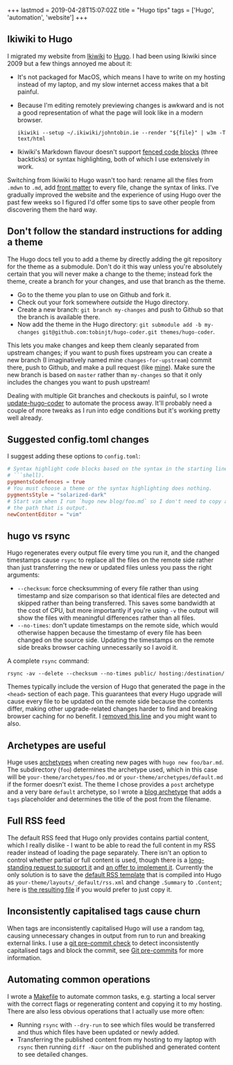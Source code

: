 +++
lastmod = 2019-04-28T15:07:02Z
title = "Hugo tips"
tags = ['Hugo', 'automation', 'website']
+++

## Ikiwiki to Hugo

I migrated my website from [Ikiwiki](https://ikiwiki.info/) to
[Hugo](https://gohugo.io/). I had been using Ikiwiki since 2009 but a few things
annoyed me about it:

- It's not packaged for MacOS, which means I have to write on my hosting instead
  of my laptop, and my slow internet access makes that a bit painful.

- Because I'm editing remotely previewing changes is awkward and is not a good representation
  of what the page will look like in a modern browser.

  `ikiwiki --setup ~/.ikiwiki/johntobin.ie --render "${file}" | w3m -T text/html`

- Ikiwiki's Markdown flavour doesn't support [fenced code
  blocks](https://help.github.com/articles/creating-and-highlighting-code-blocks/)
  (three backticks) or syntax highlighting, both of which I use extensively in
  work.

Switching from Ikiwiki to Hugo wasn't too hard: rename all the files from
`.mdwn` to `.md`, add [front
matter](https://gohugo.io/content-management/front-matter/) to every file,
change the syntax of links. I've gradually improved the website and the
experience of using Hugo over the past few weeks so I figured I'd offer some
tips to save other people from discovering them the hard way.

## Don't follow the standard instructions for adding a theme

The Hugo docs tell you to add a theme by directly adding the git repository for
the theme as a submodule. Don't do it this way unless you're absolutely certain
that you will never make a change to the theme; instead fork the theme, create a
branch for your changes, and use that branch as the theme.

- Go to the theme you plan to use on Github and fork it.
- Check out your fork somewhere _outside_ the Hugo directory.
- Create a new branch: `git branch my-changes` and push to Github so that the
  branch is available there.
- Now add the theme in the Hugo directory: `git submodule add -b my-changes git@github.com:tobinjt/hugo-coder.git themes/hugo-coder`.

This lets you make changes and keep them cleanly separated from upstream
changes; if you want to push fixes upstream you can create a new branch (I
imaginatively named mine `changes-for-upstream`) commit there, push to Github,
and make a pull request (like
[mine](https://github.com/luizdepra/hugo-coder/pull/112)). Make sure the new
branch is based on `master` rather than `my-changes` so that it only includes
the changes you want to push upstream!

Dealing with multiple Git branches and checkouts is painful, so I wrote
[update-hugo-coder](https://github.com/tobinjt/bin/blob/master/update-hugo-coder)
to automate the process away. It'll probably need a couple of more tweaks as I
run into edge conditions but it's working pretty well already.

## Suggested config.toml changes

I suggest adding these options to `config.toml`:

````toml
# Syntax highlight code blocks based on the syntax in the starting line (e.g.
# ```shell).
pygmentsCodefences = true
# You must choose a theme or the syntax highlighting does nothing.
pygmentsStyle = "solarized-dark"
# Start vim when I run `hugo new blog/foo.md` so I don't need to copy and paste
# the path that is output.
newContentEditor = "vim"
````

## hugo vs rsync

Hugo regenerates every output file every time you run it, and the changed
timestamps cause `rsync` to replace all the files on the remote side rather than
just transferring the new or updated files unless you pass the right arguments:

- `--checksum`: force checksumming of every file rather than using timestamp and
  size comparison so that identical files are detected and skipped rather than
  being transferred. This saves some bandwidth at the cost of CPU, but more
  importantly if you're using `-v` the output will show the files with
  meaningful differences rather than all files.
- `--no-times`: don't update timestamps on the remote side, which would
  otherwise happen because the timestamp of every file has been changed on the
  source side. Updating the timestamps on the remote side breaks browser caching
  unnecessarily so I avoid it.

A complete `rsync` command:

```shell
rsync -av --delete --checksum --no-times public/ hosting:/destination/
```

Themes typically include the version of Hugo that generated the page in the
`<head>` section of each page. This guarantees that every Hugo upgrade will
cause every file to be updated on the remote side because the contents differ,
making other upgrade-related changes harder to find and breaking browser caching
for no benefit. I [removed this
line](https://github.com/tobinjt/hugo-coder/commit/bd184a825cfd60c7de80e6a1beb00740fd0c7a6f)
and you might want to also.

## Archetypes are useful

Huge uses [archetypes](https://gohugo.io/content-management/archetypes/) when
creating new pages with `hugo new foo/bar.md`. The subdirectory (`foo`)
determines the archetype used, which in this case will be
`your-theme/archetypes/foo.md` or `your-theme/archetypes/default.md` if the
former doesn't exist. The theme I chose provides a `post` archetype and a very
bare `default` archetype, so I wrote a [blog
archetype](https://raw.githubusercontent.com/tobinjt/hugo-coder/my-changes/archetypes/blog.md)
that adds a `tags` placeholder and determines the title of the post from the
filename.

## Full RSS feed

The default RSS feed that Hugo only provides contains partial content, which I
really dislike - I want to be able to read the full content in my RSS reader
instead of loading the page separately. There isn't an option to control whether
partial or full content is used, though there is a [long-standing request to
support it](https://github.com/gohugoio/hugo/issues/4071) and [an offer to
implement it](https://github.com/gohugoio/hugo/issues/5002). Currently the only
solution is to save the [default RSS
template](https://gohugo.io/templates/rss/#the-embedded-rss-xml) that is
compiled into Hugo as `your-theme/layouts/_default/rss.xml` and change
`.Summary` to `.Content`; here is [the resulting
file](https://github.com/tobinjt/hugo-coder/blob/my-changes/layouts/_default/rss.xml)
if you would prefer to just copy it.

## Inconsistently capitalised tags cause churn

When tags are inconsistently capitalised Hugo will use a random tag, causing
unnecessary changes in output from run to run and breaking external links. I use
a [git pre-commit
check](https://github.com/tobinjt/johntobin.ie/blob/8cfc4b00a52c0429707963a7a13f1d987f90772a/check-for-inconsistent-tags)
to detect inconsistently capitalised tags and block the commit, see [Git
pre-commits](/blog/git-pre-commits/) for more information.

## Automating common operations

I wrote a
[Makefile](https://github.com/tobinjt/johntobin.ie/blob/master/Makefile) to
automate common tasks, e.g. starting a local server with the correct flags or
regenerating content and copying it to my hosting. There are also less obvious
operations that I actually use more often:

- Running `rsync` with `--dry-run` to see which files would be transferred and
  thus which files have been updated or newly added.
- Transferring the published content from my hosting to my laptop with `rsync`
  then running `diff -Naur` on the published and generated content to see
  detailed changes.
